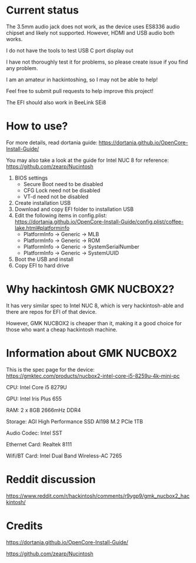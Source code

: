 # Current status
The 3.5mm audio jack does not work, as the device uses ES8336 audio chipset and likely not supported. However, HDMI and USB audio both works.

I do not have the tools to test USB C port display out

I have not thoroughly test it for problems, so please create issue if you find any problem.

I am an amateur in hackintoshing, so I may not be able to help!

Feel free to submit pull requests to help improve this project!

The EFI should also work in BeeLink SEi8

# How to use?
For more details, read dortania guide: https://dortania.github.io/OpenCore-Install-Guide/

You may also take a look at the guide for Intel NUC 8 for reference: https://github.com/zearp/Nucintosh

1. BIOS settings
    - Secure Boot need to be disabled
    - CFG Lock need not be disabled
    - VT-d need not be disabled
2. Create installation USB
3. Download and copy EFI folder to installation USB
4. Edit the following items in config.plist: https://dortania.github.io/OpenCore-Install-Guide/config.plist/coffee-lake.html#platforminfo
    - PlatformInfo -> Generic -> MLB
    - PlatformInfo -> Generic -> ROM
    - PlatformInfo -> Generic -> SystemSerialNumber
    - PlatformInfo -> Generic -> SystemUUID
5. Boot the USB and install
6. Copy EFI to hard drive

# Why hackintosh GMK NUCBOX2?
It has very similar spec to Intel NUC 8, which is very hackintosh-able and there are repos for EFI of that device.

However, GMK NUCBOX2 is cheaper than it, making it a good choice for those who want a cheap hackintosh machine.

# Information about GMK NUCBOX2
This is the spec page for the device: https://gmktec.com/products/nucbox2-intel-core-i5-8259u-4k-mini-pc

CPU: Intel Core i5 8279U

GPU: Intel Iris Plus 655

RAM: 2 x 8GB 2666mHz DDR4

Storage: AGI High Performance SSD AI198 M.2 PCIe 1TB

Audio Codec: Intel SST

Ethernet Card: Realtek 8111

Wifi/BT Card: Intel Dual Band Wireless-AC 7265

# Reddit discussion
https://www.reddit.com/r/hackintosh/comments/r9ygp9/gmk_nucbox2_hackintosh/

# Credits
https://dortania.github.io/OpenCore-Install-Guide/

https://github.com/zearp/Nucintosh
